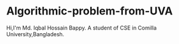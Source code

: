 # Algorithmic-problem-from-UVA
Hi,I'm Md. Iqbal Hossain Bappy. A student of CSE in Comilla University,Bangladesh.
